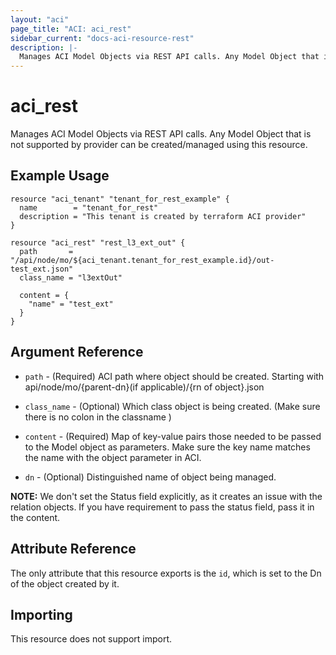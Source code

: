 ```yaml
---
layout: "aci"
page_title: "ACI: aci_rest"
sidebar_current: "docs-aci-resource-rest"
description: |-
  Manages ACI Model Objects via REST API calls. Any Model Object that is not supported by provider can be created/managed using this resource. 
---
```


# aci_rest #
Manages ACI Model Objects via REST API calls. Any Model Object that is not supported by provider can be created/managed using this resource. 

## Example Usage ##

```hcl
resource "aci_tenant" "tenant_for_rest_example" {
  name        = "tenant_for_rest"
  description = "This tenant is created by terraform ACI provider"
}

resource "aci_rest" "rest_l3_ext_out" {
  path       = "/api/node/mo/${aci_tenant.tenant_for_rest_example.id}/out-test_ext.json"
  class_name = "l3extOut"

  content = {
    "name" = "test_ext"
  }
}
```

## Argument Reference ##
* `path` - (Required) ACI path where object should be created. Starting with api/node/mo/{parent-dn}(if applicable)/{rn of object}.json  
* `class_name` - (Optional) Which class object is being created. (Make sure there is no colon in the classname )
* `content` - (Required) Map of key-value pairs those needed to be passed to the Model object as parameters. Make sure the key name matches the name with the object parameter in ACI.

* `dn` - (Optional) Distinguished name of object being managed. 

<strong>NOTE:</strong> We don't set the Status field explicitly, as it creates an issue with the relation objects. If you have requirement to pass the status field, pass it in the content. 

## Attribute Reference

The only attribute that this resource exports is the `id`, which is set to the
Dn of the object created by it.

## Importing ##

This resource does not support import.